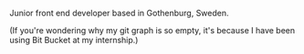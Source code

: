 Junior front end developer based in Gothenburg, Sweden.

(If you're wondering why my git graph is so empty, it's because I have been using Bit Bucket at my internship.)

<!---
NathanaelBlackbourn/NathanaelBlackbourn is a ✨ special ✨ repository because its `README.md` (this file) appears on your GitHub profile.
You can click the Preview link to take a look at your changes.
--->
